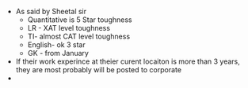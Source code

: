 - As said by Sheetal sir
	- Quantitative is 5 Star toughness
	- LR - XAT level toughness
	- TI- almost CAT level toughness
	- English- ok 3 star
	- GK - from January 
- If their work experince at theier curent locaiton is more than 3 years, they are most probably will be posted to corporate
- 
